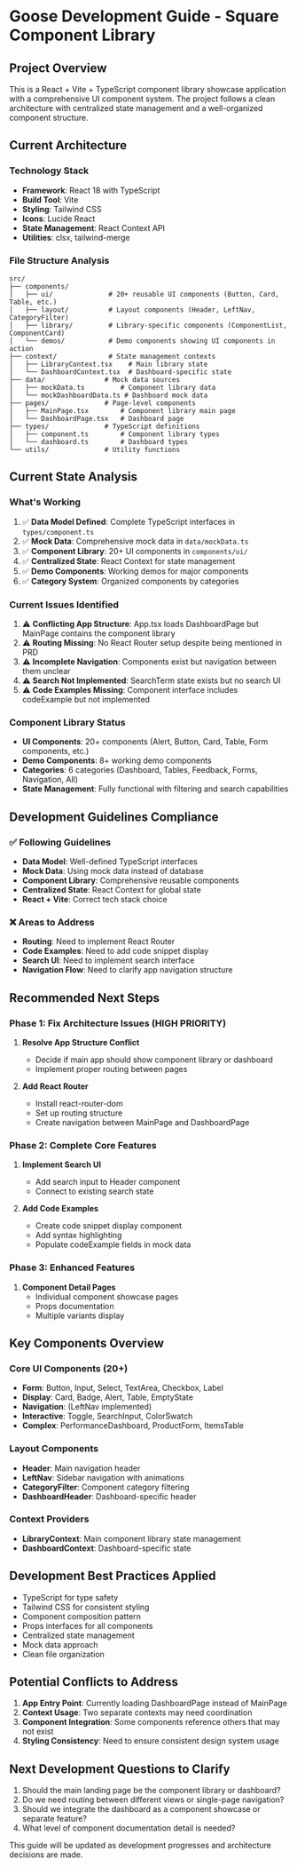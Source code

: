 # Goose Development Guide - Square Component Library

## Project Overview
This is a React + Vite + TypeScript component library showcase application with a comprehensive UI component system. The project follows a clean architecture with centralized state management and a well-organized component structure.

## Current Architecture

### Technology Stack
- **Framework**: React 18 with TypeScript
- **Build Tool**: Vite
- **Styling**: Tailwind CSS
- **Icons**: Lucide React
- **State Management**: React Context API
- **Utilities**: clsx, tailwind-merge

### File Structure Analysis
```
src/
├── components/
│   ├── ui/              # 20+ reusable UI components (Button, Card, Table, etc.)
│   ├── layout/          # Layout components (Header, LeftNav, CategoryFilter)
│   ├── library/         # Library-specific components (ComponentList, ComponentCard)
│   └── demos/           # Demo components showing UI components in action
├── context/             # State management contexts
│   ├── LibraryContext.tsx    # Main library state
│   └── DashboardContext.tsx  # Dashboard-specific state
├── data/               # Mock data sources
│   ├── mockData.ts         # Component library data
│   └── mockDashboardData.ts # Dashboard mock data
├── pages/              # Page-level components
│   ├── MainPage.tsx        # Component library main page
│   └── DashboardPage.tsx   # Dashboard page
├── types/              # TypeScript definitions
│   ├── component.ts        # Component library types
│   └── dashboard.ts        # Dashboard types
└── utils/              # Utility functions
```

## Current State Analysis

### What's Working
1. ✅ **Data Model Defined**: Complete TypeScript interfaces in `types/component.ts`
2. ✅ **Mock Data**: Comprehensive mock data in `data/mockData.ts`
3. ✅ **Component Library**: 20+ UI components in `components/ui/`
4. ✅ **Centralized State**: React Context for state management
5. ✅ **Demo Components**: Working demos for major components
6. ✅ **Category System**: Organized components by categories

### Current Issues Identified
1. ⚠️ **Conflicting App Structure**: App.tsx loads DashboardPage but MainPage contains the component library
2. ⚠️ **Routing Missing**: No React Router setup despite being mentioned in PRD
3. ⚠️ **Incomplete Navigation**: Components exist but navigation between them unclear
4. ⚠️ **Search Not Implemented**: SearchTerm state exists but no search UI
5. ⚠️ **Code Examples Missing**: Component interface includes codeExample but not implemented

### Component Library Status
- **UI Components**: 20+ components (Alert, Button, Card, Table, Form components, etc.)
- **Demo Components**: 8+ working demo components
- **Categories**: 6 categories (Dashboard, Tables, Feedback, Forms, Navigation, All)
- **State Management**: Fully functional with filtering and search capabilities

## Development Guidelines Compliance

### ✅ Following Guidelines
- **Data Model**: Well-defined TypeScript interfaces
- **Mock Data**: Using mock data instead of database
- **Component Library**: Comprehensive reusable components
- **Centralized State**: React Context for global state
- **React + Vite**: Correct tech stack choice

### ❌ Areas to Address
- **Routing**: Need to implement React Router
- **Code Examples**: Need to add code snippet display
- **Search UI**: Need to implement search interface
- **Navigation Flow**: Need to clarify app navigation structure

## Recommended Next Steps

### Phase 1: Fix Architecture Issues (HIGH PRIORITY)
1. **Resolve App Structure Conflict**
   - Decide if main app should show component library or dashboard
   - Implement proper routing between pages
   
2. **Add React Router**
   - Install react-router-dom
   - Set up routing structure
   - Create navigation between MainPage and DashboardPage

### Phase 2: Complete Core Features
1. **Implement Search UI**
   - Add search input to Header component
   - Connect to existing search state

2. **Add Code Examples**
   - Create code snippet display component
   - Add syntax highlighting
   - Populate codeExample fields in mock data

### Phase 3: Enhanced Features
1. **Component Detail Pages**
   - Individual component showcase pages
   - Props documentation
   - Multiple variants display

## Key Components Overview

### Core UI Components (20+)
- **Form**: Button, Input, Select, TextArea, Checkbox, Label
- **Display**: Card, Badge, Alert, Table, EmptyState
- **Navigation**: (LeftNav implemented)
- **Interactive**: Toggle, SearchInput, ColorSwatch
- **Complex**: PerformanceDashboard, ProductForm, ItemsTable

### Layout Components
- **Header**: Main navigation header
- **LeftNav**: Sidebar navigation with animations
- **CategoryFilter**: Component category filtering
- **DashboardHeader**: Dashboard-specific header

### Context Providers
- **LibraryContext**: Main component library state management
- **DashboardContext**: Dashboard-specific state

## Development Best Practices Applied
- TypeScript for type safety
- Tailwind CSS for consistent styling
- Component composition pattern
- Props interfaces for all components
- Centralized state management
- Mock data approach
- Clean file organization

## Potential Conflicts to Address
1. **App Entry Point**: Currently loading DashboardPage instead of MainPage
2. **Context Usage**: Two separate contexts may need coordination
3. **Component Integration**: Some components reference others that may not exist
4. **Styling Consistency**: Need to ensure consistent design system usage

## Next Development Questions to Clarify
1. Should the main landing page be the component library or dashboard?
2. Do we need routing between different views or single-page navigation?
3. Should we integrate the dashboard as a component showcase or separate feature?
4. What level of component documentation detail is needed?

This guide will be updated as development progresses and architecture decisions are made.
